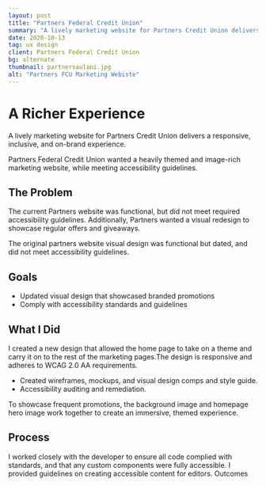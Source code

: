 ```yaml
---
layout: post
title: "Partners Federal Credit Union"
summary: "A lively marketing website for Partners Credit Union delivers a responsive, inclusive, and on-brand experience."
date: 2020-10-13
tag: ux design
client: Partners Federal Credit Union
bg: alternate
thumbnail: partnersaulani.jpg
alt: "Partners FCU Marketing Webiste"
---
```


# A Richer Experience
<p class="lead">A lively marketing website for Partners Credit Union delivers a responsive, inclusive, and on-brand experience.</p>

Partners Federal Credit Union wanted a heavily themed and image-rich marketing website, while meeting 
accessibility guidelines.

## The Problem
The current Partners website was functional, but did not meet required accessibility guidelines. Additionally, Partners wanted a visual redesign to showcase regular offers and giveaways.

The original partners website visual design was functional but dated, and did not meet  accessibility guidelines.


## Goals
* Updated visual design that showcased branded promotions
* Comply with accessibility standards and guidelines

## What I Did
I created a new design that allowed the home page to take on a theme and carry it on to the rest of the marketing pages.The design is responsive and adheres to WCAG 2.0 AA requirements.

* Created wireframes, mockups, and visual design comps and style guide.
* Accessibility auditing and remediation.

To showcase frequent promotions, the background image and homepage hero image work together to create an immersive, themed experience.

## Process
I worked closely with the developer to ensure all code complied with standards, and  that any custom components were fully accessible. I provided guidelines on creating accessible content for editors.
Outcomes


